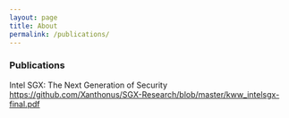 ```yaml
---
layout: page
title: About
permalink: /publications/
---
```


### Publications

Intel SGX: The Next Generation of Security https://github.com/Xanthonus/SGX-Research/blob/master/kww_intelsgx-final.pdf
